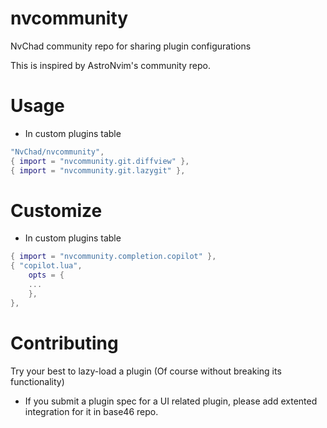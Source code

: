 # nvcommunity

NvChad community repo for sharing plugin configurations

This is inspired by AstroNvim's community repo.

# Usage

- In custom plugins table

```lua
"NvChad/nvcommunity",
{ import = "nvcommunity.git.diffview" },
{ import = "nvcommunity.git.lazygit" },
```

# Customize

- In custom plugins table

```lua
{ import = "nvcommunity.completion.copilot" },
{ "copilot.lua",
    opts = {
    ...
    },
},
```

# Contributing

Try your best to lazy-load a plugin (Of course without breaking its functionality)

- If you submit a plugin spec for a UI related plugin, please add extented integration for it in base46 repo.
